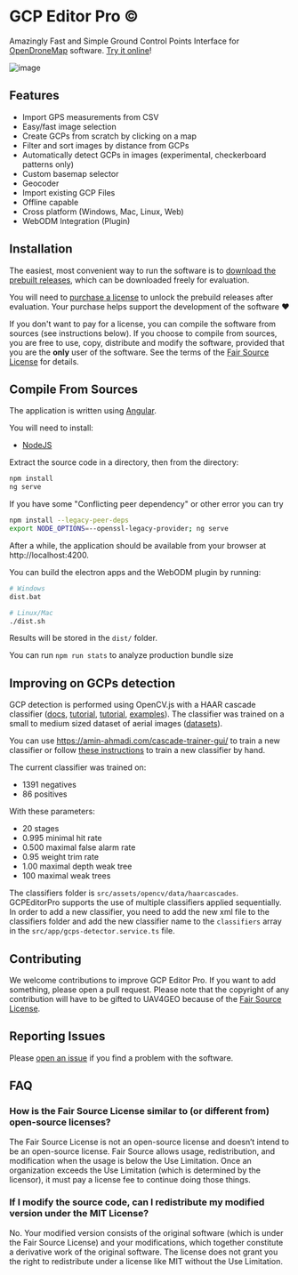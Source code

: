 # GCP Editor Pro ©

Amazingly Fast and Simple Ground Control Points Interface for [OpenDroneMap](https://opendronemap.org) software. [Try it online](https://gcp.uav4geo.com)!

![image](https://user-images.githubusercontent.com/1951843/80494281-7e63dd00-8934-11ea-9176-75e37db5bb97.png)

## Features

- Import GPS measurements from CSV
- Easy/fast image selection
- Create GCPs from scratch by clicking on a map
- Filter and sort images by distance from GCPs
- Automatically detect GCPs in images (experimental, checkerboard patterns only)
- Custom basemap selector
- Geocoder
- Import existing GCP Files
- Offline capable
- Cross platform (Windows, Mac, Linux, Web)
- WebODM Integration (Plugin)

## Installation

The easiest, most convenient way to run the software is to [download the prebuilt releases](https://uav4geo.com/software/gcpeditorpro), which can be downloaded freely for evaluation. 

You will need to [purchase a license](https://uav4geo.com/software/gcpeditorpro#buy) to unlock the prebuild releases after evaluation. Your purchase helps support the development of the software ❤

If you don't want to pay for a license, you can compile the software from sources (see instructions below). If you choose to compile from sources, you are free to use, copy, distribute and modify the software, provided that you are the **only** user of the software. See the terms of the [Fair Source License](https://github.com/uav4geo/GCPEditorPro/blob/master/LICENSE) for details.

## Compile From Sources

The application is written using [Angular](https://angular.io).

You will need to install:
 * [NodeJS](https://nodejs.org/en/)
 
Extract the source code in a directory, then from the directory:

```bash
npm install
ng serve
```
If you have some "Conflicting peer dependency" or other error you can try

```bash
npm install --legacy-peer-deps
export NODE_OPTIONS=--openssl-legacy-provider; ng serve
```


After a while, the application should be available from your browser at http://localhost:4200.

You can build the electron apps and the WebODM plugin by running:

```bash
# Windows
dist.bat

# Linux/Mac
./dist.sh
```

Results will be stored in the `dist/` folder.

You can run `npm run stats` to analyze production bundle size

## Improving on GCPs detection

GCP detection is performed using OpenCV.js with a HAAR cascade classifier ([docs](https://docs.opencv.org/3.4/db/d28/tutorial_cascade_classifier.html), [tutorial](https://medium.com/analytics-vidhya/haar-cascades-explained-38210e57970d), [tutorial](https://stackabuse.com/object-detection-with-opencv-python-using-a-haar-cascade-classifier/), [examples](https://github.com/opencv/opencv/tree/master/data/haarcascades)). The classifier was trained on a small to medium sized dataset of aerial images ([datasets](https://www.opendronemap.org/odm/datasets/)). 

You can use https://amin-ahmadi.com/cascade-trainer-gui/ to train a new classifier or follow [these instructions](https://docs.opencv.org/4.x/dc/d88/tutorial_traincascade.html) to train a new classifier by hand.

The current classifier was trained on:
 - 1391 negatives 
 - 86 positives

With these parameters:
 - 20 stages
 - 0.995 minimal hit rate
 - 0.500 maximal false alarm rate
 - 0.95 weight trim rate
 - 1.00 maximal depth weak tree
 - 100 maximal weak trees

The classifiers folder is `src/assets/opencv/data/haarcascades`. GCPEditorPro supports the use of multiple classifiers applied sequentially. In order to add a new classifier, you need to add the new xml file to the classifiers folder and add the new classifier name to the `classifiers` array in the `src/app/gcps-detector.service.ts` file.

## Contributing

We welcome contributions to improve GCP Editor Pro. If you want to add something, please open a pull request. Please note that the copyright of any contribution will have to be gifted to UAV4GEO because of the [Fair Source License](https://github.com/uav4geo/GCPEditorPro/blob/master/LICENSE).

## Reporting Issues

Please [open an issue](https://github.com/uav4geo/GCPEditorPro/issues) if you find a problem with the software.

## FAQ

### How is the Fair Source License similar to (or different from) open-source licenses?

The Fair Source License is not an open-source license and doesn’t intend to be an open-source license. Fair Source allows usage, redistribution, and modification when the usage is below the Use Limitation. Once an organization exceeds the Use Limitation (which is determined by the licensor), it must pay a license fee to continue doing those things.

### If I modify the source code, can I redistribute my modified version under the MIT License?

No. Your modified version consists of the original software (which is under the Fair Source License) and your modifications, which together constitute a derivative work of the original software. The license does not grant you the right to redistribute under a license like MIT without the Use Limitation.






